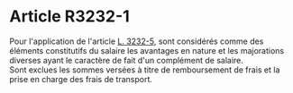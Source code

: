 # Article R3232-1

  
Pour l'application de l'article [L. 3232-5][1], sont considérés comme des éléments constitutifs du salaire les avantages en nature et les majorations diverses ayant le caractère de fait d'un complément de salaire.   
Sont exclues les sommes versées à titre de remboursement de frais et la prise en charge des frais de transport.

 [1]: /affichCodeArticle.do?cidTexte=LEGITEXT000006072050&idArticle=LEGIARTI000006902849&dateTexte=&categorieLien=cid